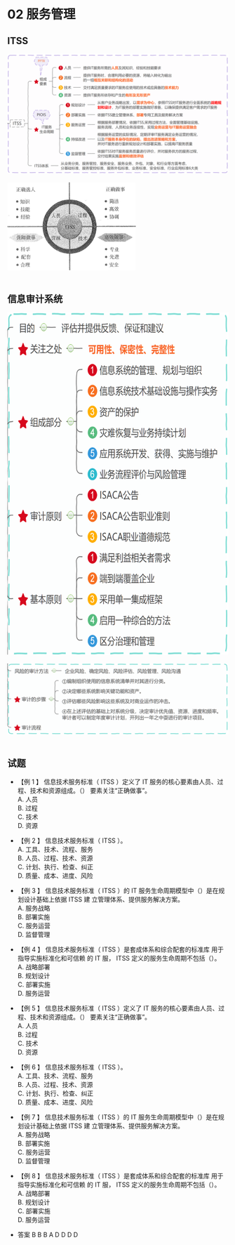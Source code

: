 # 02 服务管理

## ITSS

<img src="./imgs/2/1.jpg" /><br/><br/>
<img height="200px" src="./imgs/2/2.jpg" /><br/><br/>

## 信息审计系统

<img height="780px" src="./imgs/2/4.jpg" /><br/><br/>
<img src="./imgs/2/5.jpg" /><br/><br/>

## 试题

- 【例 1 】 信息技术服务标准（ ITSS ）定义了 IT 服务的核心要素由人员、过程、技术和资源组成。（）
  要素关注“正确做事”。
  <br/>A. 人员
  <br/>B. 过程
  <br/>C. 技术
  <br/>D. 资源

- 【例 2 】 信息技术服务标准（ ITSS ）。
  <br/>A. 工具、技术、流程、服务
  <br/>B. 人员、过程、技术、资源
  <br/>C. 计划、执行、检查、纠正
  <br/>D. 质量、成本、进度、风险

- 【例 3 】 信息技术服务标准（ ITSS ）的 IT 服务生命周期模型中（）是在规划设计基础上依据 ITSS 建
  立管理体系、提供服务解决方案。
  <br/>A. 服务战略
  <br/>B. 部署实施
  <br/>C. 服务运营
  <br/>D. 监督管理
- 【例 4 】 信息技术服务标准（ ITSS ）是套成体系和综合配套的标准库 用于指导实施标准化和可信赖
  的 IT 服， ITSS 定义的服务生命周期不包括（）。
  <br/>A. 战略部署
  <br/>B. 规划设计
  <br/>C. 部署实施
  <br/>D. 服务运营

- 【例 5 】 信息技术服务标准（ ITSS ）定义了 IT 服务的核心要素由人员、过程、技术和资源组成。（）
  要素关注“正确做事”。
  <br/>A. 人员
  <br/>B. 过程
  <br/>C. 技术
  <br/>D. 资源
- 【例 6 】 信息技术服务标准（ ITSS ）。
  <br/>A. 工具、技术、流程、服务
  <br/>B. 人员、过程、技术、资源
  <br/>C. 计划、执行、检查、纠正
  <br/>D. 质量、成本、进度、风险
- 【例 7 】 信息技术服务标准（ ITSS ）的 IT 服务生命周期模型中（）是在规划设计基础上依据 ITSS 建
  立管理体系、提供服务解决方案。
  <br/>A. 服务战略
  <br/>B. 部署实施
  <br/>C. 服务运营
  <br/>D. 监督管理
- 【例 8 】 信息技术服务标准（ ITSS ）是套成体系和综合配套的标准库 用于指导实施标准化和可信赖
  的 IT 服， ITSS 定义的服务生命周期不包括（）。
  <br/>A. 战略部署
  <br/>B. 规划设计
  <br/>C. 部署实施
  <br/>D. 服务运营

- 答案
  B
  B
  B
  A
  D
  D
  D
  D
